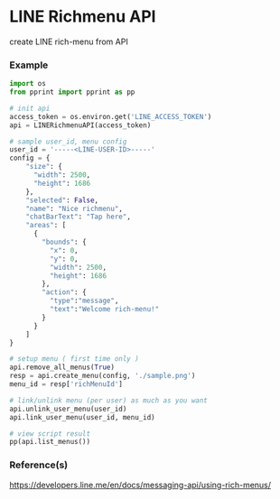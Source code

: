 # LINE Richmenu API
create LINE rich-menu from API

### Example
```python
import os
from pprint import pprint as pp

# init api
access_token = os.environ.get('LINE_ACCESS_TOKEN')
api = LINERichmenuAPI(access_token)

# sample user_id, menu config
user_id = '-----<LINE-USER-ID>-----'
config = {
    "size": {
      "width": 2500,
      "height": 1686
    },
    "selected": False,
    "name": "Nice richmenu",
    "chatBarText": "Tap here",
    "areas": [
      {
        "bounds": {
          "x": 0,
          "y": 0,
          "width": 2500,
          "height": 1686
        },
        "action": {
          "type":"message",
          "text":"Welcome rich-menu!"
        }
      }
    ]
}

# setup menu ( first time only )
api.remove_all_menus(True)
resp = api.create_menu(config, './sample.png')
menu_id = resp['richMenuId']

# link/unlink menu (per user) as much as you want
api.unlink_user_menu(user_id)
api.link_user_menu(user_id, menu_id)

# view script result
pp(api.list_menus())
```
### Reference(s)
https://developers.line.me/en/docs/messaging-api/using-rich-menus/
